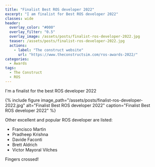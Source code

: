 ```yaml
---
title: "Finalist Best ROS developer 2022"
excerpt: "I am finalist for Best ROS developer 2022"
classes: wide
header:
  overlay_color: "#000"
  overlay_filter: "0.5"
  overlay_image: /assets/posts/finalist-ros-developer-2022.jpg
  teaser: /assets/posts/finalist-ros-developer-2022.jpg
  actions:
    - label: "The construct website"
      url: "https://www.theconstructsim.com/ros-awards-2022/"
categories:
  - Awards
tags:
  - The Construct
  - ROS
---
```


I'm a finalist for the best ROS developer 2022

{% include figure image_path="/assets/posts/finalist-ros-developer-2022.jpg" alt="Finalist Best ROS developer 2022" caption="Finalist Best ROS developer 2022" %}

Other excellent and popular ROS developer are listed:
* Francisco Martìn
* Pradheep Krishna
* Davide Faconti
* Brett Aldrich
* Victor Mayoral Vilches

Fingers crossed!